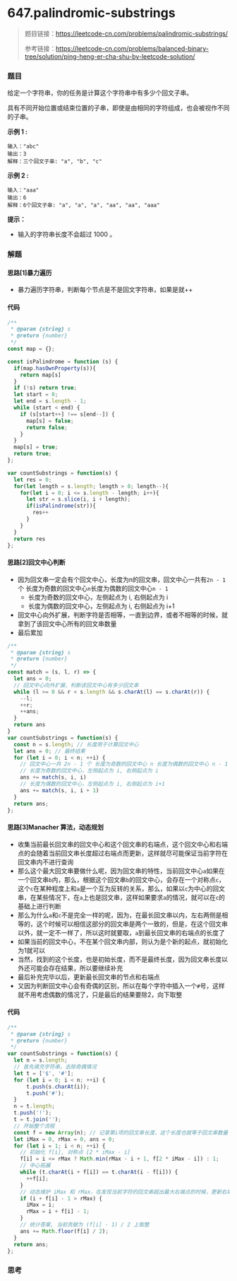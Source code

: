 # 647.palindromic-substrings

> 题目链接：https://leetcode-cn.com/problems/palindromic-substrings/
>
> 参考链接：https://leetcode-cn.com/problems/balanced-binary-tree/solution/ping-heng-er-cha-shu-by-leetcode-solution/

### 题目

给定一个字符串，你的任务是计算这个字符串中有多少个回文子串。

具有不同开始位置或结束位置的子串，即使是由相同的字符组成，也会被视作不同的子串。

**示例 1 :**

```
输入："abc"
输出：3
解释：三个回文子串: "a", "b", "c"
```

**示例 2 :**

```
输入："aaa"
输出：6
解释：6个回文子串: "a", "a", "a", "aa", "aa", "aaa"
```

**提示：**

- 输入的字符串长度不会超过 1000 。



### 解题

#### 思路[1]暴力遍历

* 暴力遍历字符串，判断每个节点是不是回文字符串，如果是就++

#### 代码

```javascript
/**
 * @param {string} s
 * @return {number}
 */
const map = {};

const isPalindrome = function (s) {
  if(map.hasOwnProperty(s)){
    return map[s]
  }
  if (!s) return true;
  let start = 0;
  let end = s.length - 1;
  while (start < end) {
    if (s[start++] !== s[end--]) {
      map[s] = false;
      return false;
    }
  }
  map[s] = true;
  return true;
};

var countSubstrings = function(s) {
  let res = 0;
  for(let length = s.length; length > 0; length--){
    for(let i = 0; i <= s.length - length; i++){
      let str = s.slice(i, i + length);
      if(isPalindrome(str)){
        res++
      }
    }
  }
  return res
};
```

#### 思路[2]回文中心判断

* 因为回文串一定会有个回文中心，长度为n的回文串，回文中心一共有`2n - 1`个 长度为奇数的回文中心`n`长度为偶数的回文中心`n - 1`
  * 长度为奇数的回文中心，左侧起点为 i, 右侧起点为 i
  * 长度为偶数的回文中心，左侧起点为 i, 右侧起点为 i+1
* 回文中心向外扩展，判断字符是否相等，一直到边界，或者不相等的时候，就拿到了该回文中心所有的回文串数量
* 最后累加

```javascript
/**
 * @param {string} s
 * @return {number}
 */
const match = (s, l, r) => {
  let ans = 0;
  // 回文中心向外扩展，判断该回文中心有多少回文串
  while (l >= 0 && r < s.length && s.charAt(l) == s.charAt(r)) {
    --l;
    ++r;
    ++ans;
  }
  return ans
}
var countSubstrings = function(s) {
  const n = s.length; // 长度用于计算回文中心
  let ans = 0; // 最终结果
  for (let i = 0; i < n; ++i) {
    // 回文中心一共 2n - 1 个 长度为奇数的回文中心 n 长度为偶数的回文中心 n - 1
    // 长度为奇数的回文中心，左侧起点为 i, 右侧起点为 i
    ans += match(s, i, i)
    // 长度为偶数的回文中心，左侧起点为 i, 右侧起点为 i+1
    ans += match(s, i, i + 1)
  }
  return ans;
};


```

#### 思路[3]Manacher 算法，动态规划

* 收集当前最长回文串的回文中心和这个回文串的右端点，这个回文中心和右端点的会随着当前回文串长度超过右端点而更新，这样就尽可能保证当前字符在回文串内不进行查询
* 那么这个最大回文串要做什么呢，因为回文串的特性，当前回文中心`a`如果在一个回文串`b`内，那么，根据这个回文串`b`的回文中心，会存在一个对称点`c`，这个`c`在某种程度上和`a`是一个互为反转的关系，那么，如果以`c`为中心的回文串，在某些情况下，在`a`上也是回文串，这样如果要求`a`的情况，就可以在`c`的基础上进行判断
* 那么为什么`a`和`c`不是完全一样的呢，因为，在最长回文串以内，左右两侧是相等的，这个时候可以相信这部分的回文串是两个一致的，但是，在这个回文串以外，就一定不一样了，所以这时就要取，`a`到最长回文串的右端点的长度了
* 如果当前的回文中心，不在某个回文串内部，则认为是个新的起点，就初始化为1就可以
* 当然，找到的这个长度，也是初始长度，而不是最终长度，因为回文串长度以外还可能会存在结果，所以要继续补充
* 最后补充完毕以后，更新最长回文串的节点和右端点
* 又因为判断回文中心会有奇偶的区别，所以在每个字符中插入一个`#`号，这样就不用考虑偶数的情况了，只是最后的结果要除2，向下取整

#### 代码

```javascript
/**
 * @param {string} s
 * @return {number}
 */
var countSubstrings = function(s) {
  let n = s.length;
  // 首先填充字符串，去除奇偶情况
  let t = ['$', '#'];
  for (let i = 0; i < n; ++i) {
      t.push(s.charAt(i));
      t.push('#');
  }
  n = t.length;
  t.push('!');
  t = t.join('');
  // 开始整个流程
  const f = new Array(n); // 记录第i项的回文串长度，这个长度也就等于回文串数量
  let iMax = 0, rMax = 0, ans = 0;
  for (let i = 1; i < n; ++i) {
    // 初始化 f[i], 对称点 [2 * iMax - i]
    f[i] = i <= rMax ? Math.min(rMax - i + 1, f[2 * iMax - i]) : 1;
    // 中心拓展
    while (t.charAt(i + f[i]) == t.charAt(i - f[i])) {
      ++f[i];
    }
    // 动态维护 iMax 和 rMax，在发现当前字符的回文串超出最大右端点的时候，更新右端点和回文点
    if (i + f[i] - 1 > rMax) {
      iMax = i;
      rMax = i + f[i] - 1;
    }
    // 统计答案, 当前贡献为 (f[i] - 1) / 2 上取整
    ans += Math.floor(f[i] / 2);
  }
  return ans;
};
```



### 思考

